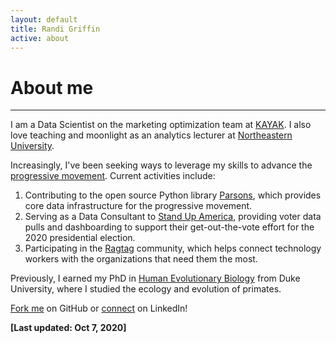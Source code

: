 ```yaml
---
layout: default
title: Randi Griffin
active: about
---
```


<p><h1>About me</h1></p>

___

I am a Data Scientist on the marketing optimization team at [KAYAK](https://www.kayak.com/). I also love teaching and moonlight as an analytics lecturer at [Northeastern University](https://www.northeastern.edu/graduate/analytics/). 

Increasingly, I've been seeking ways to leverage my skills to advance the [progressive movement](https://www.guide.progressivedatajobs.org/02_what_is_prog_analytics). Current activities include:

1. Contributing to the open source Python library [Parsons](https://move-coop.github.io/parsons/html/index.html), which provides core data infrastructure for the progressive movement. 
2. Serving as a Data Consultant to [Stand Up America](https://www.standupamerica.com/), providing voter data pulls and dashboarding to support their get-out-the-vote effort for the 2020 presidential election.
3. Participating in the [Ragtag](https://ragtag.org/) community, which helps connect technology workers with the organizations that need them the most.

Previously, I earned my PhD in [Human Evolutionary Biology](https://evolutionaryanthropology.duke.edu/) from Duke University, where I studied the ecology and evolution of primates. 

[Fork me](https://github.com/rgriff23) on GitHub or [connect](https://www.linkedin.com/in/randigriffin) on LinkedIn! 

**[Last updated: Oct 7, 2020]**